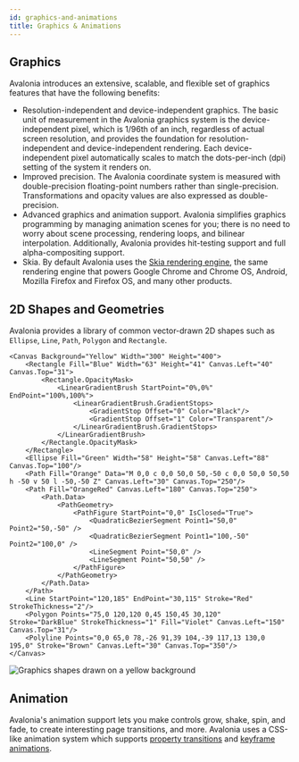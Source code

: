 ```yaml
---
id: graphics-and-animations
title: Graphics & Animations
---
```


## Graphics

Avalonia introduces an extensive, scalable, and flexible set of graphics features that have the following benefits:

* Resolution-independent and device-independent graphics. The basic unit of measurement in the Avalonia graphics system is the device-independent pixel, which is 1/96th of an inch, regardless of actual screen resolution, and provides the foundation for resolution-independent and device-independent rendering. Each device-independent pixel automatically scales to match the dots-per-inch \(dpi\) setting of the system it renders on.
* Improved precision. The Avalonia coordinate system is measured with double-precision floating-point numbers rather than single-precision. Transformations and opacity values are also expressed as double-precision.
* Advanced graphics and animation support. Avalonia simplifies graphics programming by managing animation scenes for you; there is no need to worry about scene processing, rendering loops, and bilinear interpolation. Additionally, Avalonia provides hit-testing support and full alpha-compositing support.
* Skia. By default Avalonia uses the [Skia rendering engine](https://skia.org/), the same rendering engine that powers Google Chrome and Chrome OS, Android, Mozilla Firefox and Firefox OS, and many other products.

## 2D Shapes and Geometries

Avalonia provides a library of common vector-drawn 2D shapes such as `Ellipse`, `Line`, `Path`, `Polygon` and `Rectangle`.

```markup
<Canvas Background="Yellow" Width="300" Height="400">
    <Rectangle Fill="Blue" Width="63" Height="41" Canvas.Left="40" Canvas.Top="31">
        <Rectangle.OpacityMask>
            <LinearGradientBrush StartPoint="0%,0%" EndPoint="100%,100%">
                <LinearGradientBrush.GradientStops>
                    <GradientStop Offset="0" Color="Black"/>
                    <GradientStop Offset="1" Color="Transparent"/>
                </LinearGradientBrush.GradientStops>
            </LinearGradientBrush>
        </Rectangle.OpacityMask>     
    </Rectangle>
    <Ellipse Fill="Green" Width="58" Height="58" Canvas.Left="88" Canvas.Top="100"/>
    <Path Fill="Orange" Data="M 0,0 c 0,0 50,0 50,-50 c 0,0 50,0 50,50 h -50 v 50 l -50,-50 Z" Canvas.Left="30" Canvas.Top="250"/>
    <Path Fill="OrangeRed" Canvas.Left="180" Canvas.Top="250">
        <Path.Data>
            <PathGeometry>
                <PathFigure StartPoint="0,0" IsClosed="True">
                    <QuadraticBezierSegment Point1="50,0" Point2="50,-50" />
                    <QuadraticBezierSegment Point1="100,-50" Point2="100,0" />
                    <LineSegment Point="50,0" />
                    <LineSegment Point="50,50" />
                </PathFigure>
            </PathGeometry>
        </Path.Data>
    </Path>
    <Line StartPoint="120,185" EndPoint="30,115" Stroke="Red" StrokeThickness="2"/>
    <Polygon Points="75,0 120,120 0,45 150,45 30,120" Stroke="DarkBlue" StrokeThickness="1" Fill="Violet" Canvas.Left="150" Canvas.Top="31"/>
    <Polyline Points="0,0 65,0 78,-26 91,39 104,-39 117,13 130,0 195,0" Stroke="Brown" Canvas.Left="30" Canvas.Top="350"/>
</Canvas>
```

  <div style={{textAlign: 'center'}}>
    <img src="/img/getting-started/graphics-and-animations/shapes.png" alt="Graphics shapes drawn on a yellow background" />
  </div>


## Animation

Avalonia's animation support lets you make controls grow, shake, spin, and fade, to create interesting page transitions, and more. Avalonia uses a CSS-like animation system which supports [property transitions](../../animations/transitions) and [keyframe animations](../../animations/keyframe-animations).
